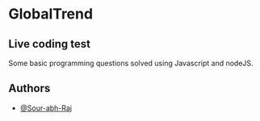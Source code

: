
# GlobalTrend

## Live coding test

Some basic programming questions solved using Javascript and nodeJS.

## Authors

- [@Sour-abh-Raj](https://www.github.com/Sour-abh-Raj)

